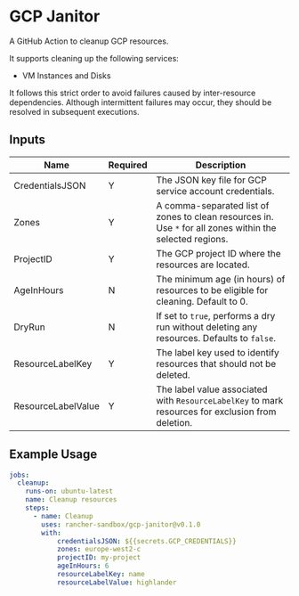 # GCP Janitor

A GitHub Action to cleanup GCP resources.

It supports cleaning up the following services:

- VM Instances and Disks

It follows this strict order to avoid failures caused by inter-resource dependencies. Although intermittent failures may occur, they should be resolved in subsequent executions.

## Inputs

| Name               | Required | Description                                                                                                 |
| ------------------ | -------- | ----------------------------------------------------------------------------------------------------------- |
| CredentialsJSON    | Y        | The JSON key file for GCP service account credentials.                                                      |
| Zones              | Y        | A comma-separated list of zones to clean resources in. Use `*` for all zones within the selected regions.   |
| ProjectID          | Y        | The GCP project ID where the resources are located.                                                         |
| AgeInHours         | N        | The minimum age (in hours) of resources to be eligible for cleaning. Default to 0.                          |
| DryRun             | N        | If set to `true`, performs a dry run without deleting any resources. Defaults to `false`.                   |
| ResourceLabelKey   | Y        | The label key used to identify resources that should not be deleted.                                        |
| ResourceLabelValue | Y        | The label value associated with `ResourceLabelKey` to mark resources for exclusion from deletion.           |

## Example Usage

```yaml
jobs:
  cleanup:
    runs-on: ubuntu-latest
    name: Cleanup resources
    steps:
      - name: Cleanup
        uses: rancher-sandbox/gcp-janitor@v0.1.0
        with:
            credentialsJSON: ${{secrets.GCP_CREDENTIALS}}
            zones: europe-west2-c
            projectID: my-project
            ageInHours: 6
            resourceLabelKey: name
            resourceLabelValue: highlander
```
